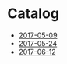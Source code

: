 # Catalog

- [2017-05-09](./2017-05-09.md)
- [2017-05-24](./2017-05-24.md)
- [2017-06-12](./2017-06-12.md)
